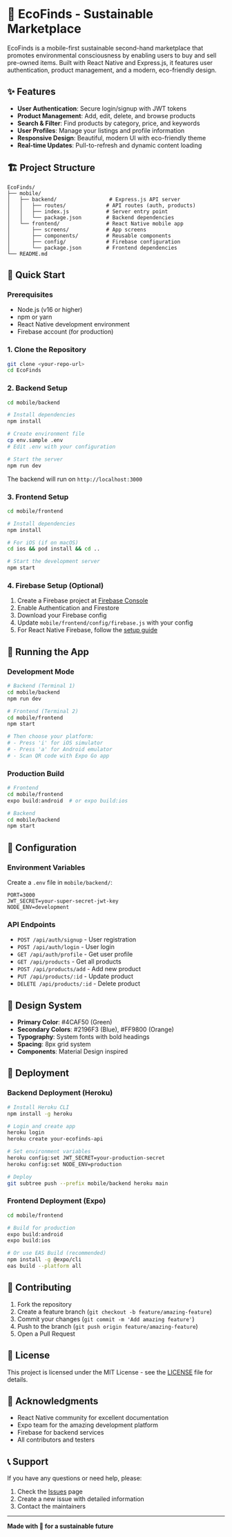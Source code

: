 # 🌱 EcoFinds - Sustainable Marketplace

EcoFinds is a mobile-first sustainable second-hand marketplace that promotes environmental consciousness by enabling users to buy and sell pre-owned items. Built with React Native and Express.js, it features user authentication, product management, and a modern, eco-friendly design.

## ✨ Features

- **User Authentication**: Secure login/signup with JWT tokens
- **Product Management**: Add, edit, delete, and browse products
- **Search & Filter**: Find products by category, price, and keywords
- **User Profiles**: Manage your listings and profile information
- **Responsive Design**: Beautiful, modern UI with eco-friendly theme
- **Real-time Updates**: Pull-to-refresh and dynamic content loading

## 🏗️ Project Structure

```
EcoFinds/
├── mobile/
│   ├── backend/                 # Express.js API server
│   │   ├── routes/             # API routes (auth, products)
│   │   ├── index.js            # Server entry point
│   │   └── package.json        # Backend dependencies
│   └── frontend/               # React Native mobile app
│       ├── screens/            # App screens
│       ├── components/         # Reusable components
│       ├── config/             # Firebase configuration
│       └── package.json        # Frontend dependencies
└── README.md
```

## 🚀 Quick Start

### Prerequisites

- Node.js (v16 or higher)
- npm or yarn
- React Native development environment
- Firebase account (for production)

### 1. Clone the Repository

```bash
git clone <your-repo-url>
cd EcoFinds
```

### 2. Backend Setup

```bash
cd mobile/backend

# Install dependencies
npm install

# Create environment file
cp env.sample .env
# Edit .env with your configuration

# Start the server
npm run dev
```

The backend will run on `http://localhost:3000`

### 3. Frontend Setup

```bash
cd mobile/frontend

# Install dependencies
npm install

# For iOS (if on macOS)
cd ios && pod install && cd ..

# Start the development server
npm start
```

### 4. Firebase Setup (Optional)

1. Create a Firebase project at [Firebase Console](https://console.firebase.google.com/)
2. Enable Authentication and Firestore
3. Download your Firebase config
4. Update `mobile/frontend/config/firebase.js` with your config
5. For React Native Firebase, follow the [setup guide](https://rnfirebase.io/)

## 📱 Running the App

### Development Mode

```bash
# Backend (Terminal 1)
cd mobile/backend
npm run dev

# Frontend (Terminal 2)
cd mobile/frontend
npm start

# Then choose your platform:
# - Press 'i' for iOS simulator
# - Press 'a' for Android emulator
# - Scan QR code with Expo Go app
```

### Production Build

```bash
# Frontend
cd mobile/frontend
expo build:android  # or expo build:ios

# Backend
cd mobile/backend
npm start
```

## 🔧 Configuration

### Environment Variables

Create a `.env` file in `mobile/backend/`:

```env
PORT=3000
JWT_SECRET=your-super-secret-jwt-key
NODE_ENV=development
```

### API Endpoints

- `POST /api/auth/signup` - User registration
- `POST /api/auth/login` - User login
- `GET /api/auth/profile` - Get user profile
- `GET /api/products` - Get all products
- `POST /api/products/add` - Add new product
- `PUT /api/products/:id` - Update product
- `DELETE /api/products/:id` - Delete product

## 🎨 Design System

- **Primary Color**: #4CAF50 (Green)
- **Secondary Colors**: #2196F3 (Blue), #FF9800 (Orange)
- **Typography**: System fonts with bold headings
- **Spacing**: 8px grid system
- **Components**: Material Design inspired

## 🚀 Deployment

### Backend Deployment (Heroku)

```bash
# Install Heroku CLI
npm install -g heroku

# Login and create app
heroku login
heroku create your-ecofinds-api

# Set environment variables
heroku config:set JWT_SECRET=your-production-secret
heroku config:set NODE_ENV=production

# Deploy
git subtree push --prefix mobile/backend heroku main
```

### Frontend Deployment (Expo)

```bash
cd mobile/frontend

# Build for production
expo build:android
expo build:ios

# Or use EAS Build (recommended)
npm install -g @expo/cli
eas build --platform all
```

## 🤝 Contributing

1. Fork the repository
2. Create a feature branch (`git checkout -b feature/amazing-feature`)
3. Commit your changes (`git commit -m 'Add amazing feature'`)
4. Push to the branch (`git push origin feature/amazing-feature`)
5. Open a Pull Request

## 📄 License

This project is licensed under the MIT License - see the [LICENSE](LICENSE) file for details.

## 🙏 Acknowledgments

- React Native community for excellent documentation
- Expo team for the amazing development platform
- Firebase for backend services
- All contributors and testers

## 📞 Support

If you have any questions or need help, please:

1. Check the [Issues](https://github.com/your-username/EcoFinds/issues) page
2. Create a new issue with detailed information
3. Contact the maintainers

---

**Made with 🌱 for a sustainable future**
